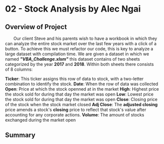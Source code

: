 # 02 - Stock Analysis by Alec Ngai

## Overview of Project

&nbsp;&nbsp;&nbsp;&nbsp;&nbsp;&nbsp; Our client Steve and his parents wish to have a workbook in which they can analyze the entire stock market over the last few years with a click of a button. To achieve this we must refactor our code, this is key to analyze a large dataset with compilation time. We are given a dataset in which we named ***"VBA_Challenge.xlsm"*** this dataset contains of two sheets categorized by the year **2017** and **2018**. Within both sheets there consists of 8 columns: 

**Ticker**:  This ticker assigns this row of data to stock, with a two-letter combination to identify the stock. 
**Date**: When the row of data was collected
**Open**: Price at which the stock openned at in the market
**High**: Highest price the stock sold for during that day the market was open
**Low**: Lowest price the stock sold for during that day the market was open
**Close**: Closing price of the stock when the stock market closed
**Adj Close**: The **adjusted closing** price amends a stock's **closing** price to reflect that stock's value after accounting for any corporate actions.
**Volume**: The amount of stocks exchanged during the market open

## Summary

